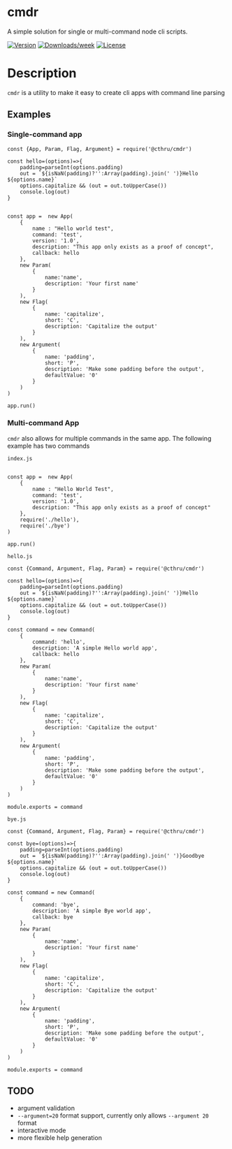 cmdr
=====

A simple solution for single or multi-command node cli scripts.

[![Version](https://img.shields.io/npm/v/@cthru/cmdr.svg)](https://npmjs.org/package/@cthru/cmdr)
[![Downloads/week](https://img.shields.io/npm/dw/@cthru/cmdr.svg)](https://npmjs.org/package/@cthru/cmdr)
[![License](https://img.shields.io/npm/l/@cthru/cmdr.svg)](https://github.com/nemesarial/cmdr/blob/master/package.json)

# Description
`cmdr` is a utility to make it easy to create cli apps with command line parsing

## Examples

### Single-command app
```{javasript}
const {App, Param, Flag, Argument} = require('@cthru/cmdr')

const hello=(options)=>{
	padding=parseInt(options.padding)
	out = `${isNaN(padding)?'':Array(padding).join(' ')}Hello ${options.name}`
	options.capitalize && (out = out.toUpperCase())
	console.log(out)
}


const app =  new App(
	{
		name : "Hello world test",
		command: 'test',
		version: '1.0',
		description: "This app only exists as a proof of concept",
		callback: hello
	},
	new Param(
		{
			name:'name',
			description: 'Your first name'
		}
	),
	new Flag(
		{
			name: 'capitalize',
			short: 'C',
			description: 'Capitalize the output'
		}
	),
	new Argument(
		{
			name: 'padding',
			short: 'P',
			description: 'Make some padding before the output',
			defaultValue: '0'
		}
	)
)

app.run()
```

### Multi-command App
`cmdr` also allows for multiple commands in the same app. The following example
has two commands

`index.js` 
```const {App} = require('@cthru/cmdr')

const app =  new App(
	{
		name : "Hello World Test",
		command: 'test',
		version: '1.0',
		description: "This app only exists as a proof of concept"
	},
	require('./hello'),
	require('./bye')
)

app.run()
```

`hello.js`
```
const {Command, Argument, Flag, Param} = require('@cthru/cmdr')

const hello=(options)=>{
	padding=parseInt(options.padding)
	out = `${isNaN(padding)?'':Array(padding).join(' ')}Hello ${options.name}`
	options.capitalize && (out = out.toUpperCase())
	console.log(out)
}

const command = new Command(
	{
		command: 'hello',
		description: 'A simple Hello world app',
		callback: hello
	},
	new Param(
		{
			name:'name',
			description: 'Your first name'
		}
	),
	new Flag(
		{
			name: 'capitalize',
			short: 'C',
			description: 'Capitalize the output'
		}
	),
	new Argument(
		{
			name: 'padding',
			short: 'P',
			description: 'Make some padding before the output',
			defaultValue: '0'
		}
	)
)

module.exports = command

```

`bye.js`
```
const {Command, Argument, Flag, Param} = require('@cthru/cmdr')

const bye=(options)=>{
	padding=parseInt(options.padding)
	out = `${isNaN(padding)?'':Array(padding).join(' ')}Goodbye ${options.name}`
	options.capitalize && (out = out.toUpperCase())
	console.log(out)
}

const command = new Command(
	{
		command: 'bye',
		description: 'A simple Bye world app',
		callback: bye
	},
	new Param(
		{
			name:'name',
			description: 'Your first name'
		}
	),
	new Flag(
		{
			name: 'capitalize',
			short: 'C',
			description: 'Capitalize the output'
		}
	),
	new Argument(
		{
			name: 'padding',
			short: 'P',
			description: 'Make some padding before the output',
			defaultValue: '0'
		}
	)
)

module.exports = command
```

## TODO
 - argument validation
 - `--argument=20` format support, currently only allows `--argument 20` format
 - interactive mode
 - more flexible help generation
